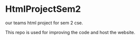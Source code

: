# HtmlProjectSem2
our teams html project for sem 2 cse.

This repo is used for improving the code and host the website.
